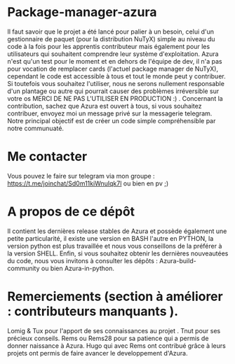# Package-manager-azura

Il faut savoir que le projet a été lancé pour palier à un besoin, celui d'un gestionnaire de paquet (pour la distribution NuTyX) simple au niveau du code à la fois pour les apprentis contributeur mais également pour les utilisateurs qui souhaitent comprendre leur système d'exploitation. Azura n'est qu'un test pour le moment et en dehors de l'équipe de dev, il n'a pas pour vocation de remplacer cards (l'actuel package manager de NuTyX), cependant le code est accessible à tous et tout le monde peut y contribuer. Si toutefois vous souhaitez l'utiliser, nous ne serons nullement responsable d'un plantage ou autre qui pourrait causer des problèmes irréversible sur votre os MERCI DE NE PAS L'UTILISER EN PRODUCTION :) . Concernant la contribution, sachez que Azura est ouvert à tous, si vous souhaitez contribuer, envoyez moi un message privé sur la messagerie telegram. Notre principal objectif est de créer un code simple compréhensible par notre communuaté.

# Me contacter

Vous pouvez le faire sur telegram via mon groupe : https://t.me/joinchat/Sd0m11kiWnuIqk7l ou bien en pv ;)

# A propos de ce dépôt
Il contient les dernières release stables de Azura et possède également une petite particularité, il existe une version en BASH l'autre en PYTHON, la version python est plus travaillée et nous vous conseillons de la préférer à la version SHELL. Enfin, si vous souhaitez obtenir les dernières nouveautées du code, nous vous invitons à consulter les dépôts : Azura-build-community ou bien Azura-in-python.

# Remerciements (section à améliorer : contributeurs manquants ).

Lomig & Tux pour l'apport de ses connaissances au projet .
Tnut pour ses précieux conseils.
Rems ou Rems28 pour sa patience qui a permis de donner naissance à Azura.
Hugo qui avec Rems ont contribué grâce à leurs projets ont permis de faire avancer le developpement d'Azura.
